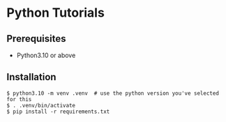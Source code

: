 # Python Tutorials
## Prerequisites
- Python3.10 or above

## Installation
```
$ python3.10 -m venv .venv  # use the python version you've selected for this
$ . .venv/bin/activate
$ pip install -r requirements.txt
```
